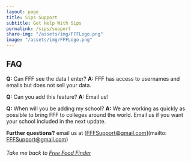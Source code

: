 ```yaml
---
layout: page
title: Sips Support
subtitle: Get Help With Sips
permalink: /sips/support
share-img: "/assets/img/FFFLogo.png"
image: "/assets/img/FFFLogo.png"
---
```


## FAQ
**Q:** Can FFF see the data I enter?
**A:** FFF has access to usernames and emails but does not sell your data.

**Q:** Can you add this feature?
**A:** Email us!

**Q:** When will you be adding my school?
**A:** We are working as quickly as possible to bring FFF to colleges around the world. Email us if you want your school included in the next update.

**Further questions?** email us at [FFFSupport@gmail.com](mailto: FFFSupport@gmail.com)
###### Take me back to [Free Food Finder](/Free-Food-Finder/)
